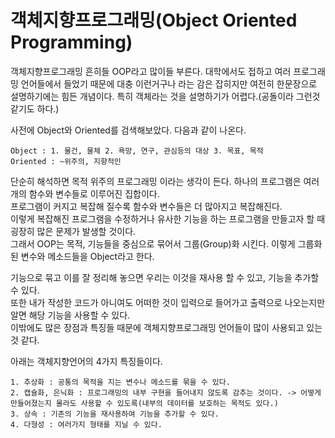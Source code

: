 # 객체지향프로그래밍(Object Oriented Programming)

 객체지향프로그래밍 흔히들 OOP라고 많이들 부른다. 대학에서도 접하고 여러 프로그래밍 언어들에서 들었기 때문에 대충 이런거구나 라는 감은 잡히지만 여전히 한문장으로 설명하기에는 힘든 개념이다. 특히 객체라는 것을 설명하기가 어렵다.(공돌이라 그런것 같기도 하다.)

 사전에 Object와 Oriented를 검색해보았다. 다음과 같이 나온다.

    Object : 1. 물건, 물체 2. 욕망, 연구, 관심등의 대상 3. 목표, 목적
    Oriented : ~위주의, 지향적인

 단순히 해석하면 목적 위주의 프로그래밍 이라는 생각이 든다. 하나의 프로그램은 여러개의 함수와 변수들로 이루어진 집합이다.  
 프로그램이 커지고 복잡해 질수록 함수와 변수들은 더 많아지고 복잡해진다.  
 이렇게 복잡해진 프로그램을 수정하거나 유사한 기능을 하는 프로그램을 만들고자 할 때 굉장히 많은 문제가 발생할 것이다.  
 그래서 OOP는 목적, 기능들을 중심으로 묶어서 그룹(Group)화 시킨다. 이렇게 그룹화된 변수와 메소드들을 Object라고 한다. 


 기능으로 묶고 이를 잘 정리해 놓으면 우리는 이것을 재사용 할 수 있고, 기능을 추가할 수 있다.  
 또한 내가 작성한 코드가 아니여도 어떠한 것이 입력으로 들어가고 출력으로 나오는지만 알면 해당 기능을 사용할 수 있다.   
 이밖에도 많은 장점과 특징들 때문에 객체지향프로그래밍 언어들이 많이 사용되고 있는것 같다. 

아래는 객체지향언어의 4가지 특징들이다.

    1. 추상화 : 공통의 목적을 지는 변수나 메소드를 묶을 수 있다.
    2. 캡슐화, 은닉화 : 프로그래밍의 내부 구현을 들어내지 않도록 감추는 것이다. -> 어떻게 만들어졌는지 몰라도 사용할 수 있도록(내부의 데이터를 보호하는 목적도 있다.)
    3. 상속 : 기존의 기능을 재사용하여 기능을 추가할 수 있다. 
    4. 다형성 : 여러가지 형태를 지닐 수 있다.

<!-- 

 가령 우리가 계산기 어플을 만든다고 가정해 보자. 계산기를 만들려면 다음과 같은 것들이 필요할 것 같다.

    - 화면에 숫자와 연산자를 입력받는 버튼
    - 계산할 숫자와 결과를 표시해 주는 텍스트 필드
    - 실제로 연산을 하는 기능

 우리는 버튼을 만들어 주는 메소드와 텍스트를 표시해주는 메소드를 불러와서 우리가 원하는 위치에 놓은 후 실제로 연산을 하는 기능만 만들면 된다. 하지만 버튼을 생성과 기능을 모두 구현하며 텍스트를 표시하는 것까지 모두 구현해야 한다면 프로그래밍하기가 매우 힘들어질 것이라 생각된다.
 (화면에서 위치를 잡고, 일일이 점을 찍어야 하며, 터치가 일어났을 때 등등 모두 생각해야 한다.)
 
  -->